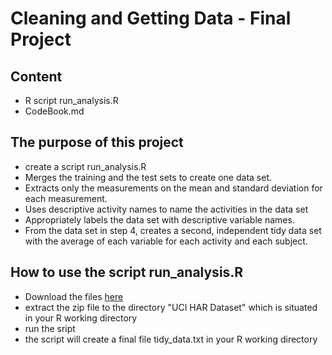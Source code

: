 # Cleaning and Getting Data - Final Project

## Content
  * R script run_analysis.R
  * CodeBook.md

## The purpose of this project
  * create a script run_analysis.R
  * Merges the training and the test sets to create one data set.
  * Extracts only the measurements on the mean and standard deviation for each measurement.
  * Uses descriptive activity names to name the activities in the data set
  * Appropriately labels the data set with descriptive variable names.
  * From the data set in step 4, creates a second, independent tidy data set with the average of each variable for each activity and each subject.

## How to use the script run_analysis.R
  * Download the files [here](http://archive.ics.uci.edu/ml/datasets/Human+Activity+Recognition+Using+Smartphones)
  * extract the zip file to the directory "UCI HAR Dataset" which is situated in your R working directory
  * run the sript 
  * the script will create a final file tidy_data.txt in your R working directory
